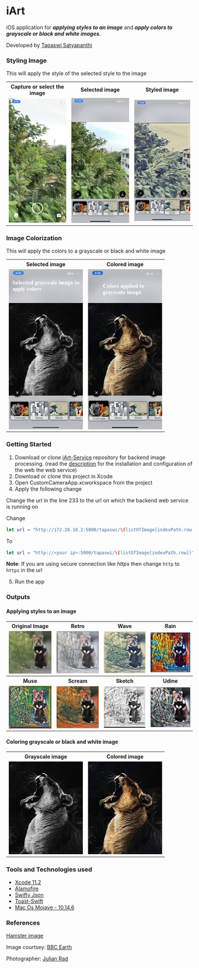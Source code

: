 # iArt
iOS application for _**applying styles to an image**_ and **_apply colors to grayscale or black and white images._**

Developed by [Tapaswi Satyapanthi](https://www.linkedin.com/in/tapaswi97/)

### Styling Image
This will apply the style of the selected style to the image
<table>
  <th>Capture or select the image</th>
  <th>Selected image</th>
  <th>Styled image</th>
  <tr>
    <td><img src="https://github.com/Tapaswi846580/iArt/blob/master/Images/ss_camera.PNG"></td>
    <td><img src="https://github.com/Tapaswi846580/iArt/blob/master/Images/ss_style.jpg"></td>
    <td><img src="https://github.com/Tapaswi846580/iArt/blob/master/Images/ss_styled.PNG"></td>
  </tr>
</table>

### Image Colorization
This will apply the colors to a grayscale or black and white image
<table>
  <th>Selected image</th>
  <th>Colored image</th>
  <tr>
    <td><img src="https://github.com/Tapaswi846580/iArt/blob/master/Images/ss_original_color.PNG"></td>
    <td><img src="https://github.com/Tapaswi846580/iArt/blob/master/Images/ss_colored.PNG"></td>
  </tr>
</table>

### Getting Started
1. Download or clone [iArt-Service](https://github.com/Tapaswi846580/iArt-Service) repository for backend image processing. (read the [description](https://github.com/Tapaswi846580/iArt-Service/blob/master/README.md) for the installation and configuration of the web the web service)
2. Download or clone this project in Xcode
3. Open CustomCameraApp.xcworkspace from the project
4. Apply the following change

Change the url in the line 233 to the url on which the backend web service is running on

Change 
```swift
let url = "http://172.20.10.2:5000/tapaswi/\(listOfImage[indexPath.row])"
```
To
```swift
let url = "http://<your ip>:5000/tapaswi/\(listOfImage[indexPath.row])"
```
**Note**: If you are using secure connection like _https_ then change ```http``` to ```https``` in the url

5. Run the app

### Outputs
#### Applying styles to an image
<table>
  <th>Original Image</th><th>Retro</th><th>Wave</th><th>Rain</th>
  <tr>
    <td><img src="https://github.com/Tapaswi846580/iArt/blob/master/Images/Style%20transfer/hamster.jpg"></td>
    <td><img src="https://github.com/Tapaswi846580/iArt/blob/master/Images/Style%20transfer/retro.JPG"></td>
    <td><img src="https://github.com/Tapaswi846580/iArt/blob/master/Images/Style%20transfer/wave.JPG"></td>
    <td><img src="https://github.com/Tapaswi846580/iArt/blob/master/Images/Style%20transfer/rain.JPG"></td>
  </tr>
  <th>Muse</th><th>Scream</th><th>Sketch</th><th>Udine</th>
  <tr>
    <td><img src="https://github.com/Tapaswi846580/iArt/blob/master/Images/Style%20transfer/muse.JPG"></td>
    <td><img src="https://github.com/Tapaswi846580/iArt/blob/master/Images/Style%20transfer/scream.JPG"></td>
    <td><img src="https://github.com/Tapaswi846580/iArt/blob/master/Images/Style%20transfer/sketch.JPG"></td>
    <td><img src="https://github.com/Tapaswi846580/iArt/blob/master/Images/Style%20transfer/udine.JPG"></td>
  </tr>
</table>


#### Coloring grayscale or black and white image
<table>
  <th>Grayscale image</th><th>Colored image</th>
  <tr>
    <td><img src="https://github.com/Tapaswi846580/iArt/blob/master/Images/Colorised/lion.JPG"></td>
    <td><img src="https://github.com/Tapaswi846580/iArt/blob/master/Images/Colorised/lion_styled.JPG"></td>
  </tr>
</table>


### Tools and Technologies used
- [Xcode 11.2](https://developer.apple.com/news/releases/?id=11122019e)
- [Alamofire](https://github.com/Alamofire/Alamofire)
- [Swifty Json](https://github.com/SwiftyJSON/SwiftyJSON)
- [Toast-Swift](https://github.com/scalessec/Toast-Swift)
- [Mac Os Mojave - 10.14.6](https://support.apple.com/kb/DL2011?locale=en_US)


### References 
[Hamster image](https://www.instagram.com/p/B5GLVs1otyA/?utm_source=ig_web_copy_link)

Image courtsey: [BBC Earth](https://www.instagram.com/bbcearth/)

Photographer: [Julian Rad](https://www.instagram.com/julianradwildlife/)

